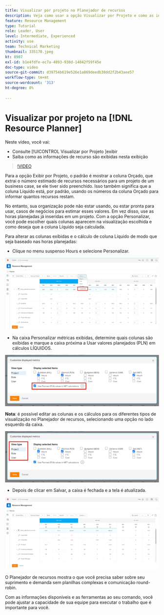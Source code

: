 ```yaml
---
title: Visualizar por projeto no Planejador de recursos
description: Veja como usar a opção Visualizar por Projeto e como as informações do recurso são exibidas nesta visualização.
feature: Resource Management
type: Tutorial
role: Leader, User
level: Intermediate, Experienced
activity: use
team: Technical Marketing
thumbnail: 335170.jpeg
kt: 8907
exl-id: b1e4fdfe-ec7a-4893-930d-14842f59f45e
doc-type: video
source-git-commit: d39754b619e526e1a869deedb38dd2f2b43aee57
workflow-type: tm+mt
source-wordcount: '313'
ht-degree: 0%

---
```


# Visualizar por projeto na [!DNL Resource Planner]

Neste vídeo, você vai:

* Consulte [!UICONTROL Visualizar por Projeto ]exibir
* Saiba como as informações de recurso são exibidas nesta exibição

>[!VIDEO](https://video.tv.adobe.com/v/335170/?quality=12)

Para a opção Exibir por Projeto, o padrão é mostrar a coluna Orçado, que extrai o número estimado de recursos necessários para um projeto de um business case, se ele tiver sido preenchido. Isso também significa que a coluna Líquido está, por padrão, usando os números da coluna Orçado para informar quantos recursos restam.

No entanto, sua organização pode não estar usando, ou estar pronta para usar, casos de negócios para estimar esses valores. Em vez disso, use as horas planejadas já inseridas em um projeto. Com a opção Personalizar, você pode escolher quais colunas aparecem na visualização escolhida e como deseja que a coluna Líquido seja calculada.

Para alterar as colunas exibidas e o cálculo de coluna Líquido de modo que seja baseado nas horas planejadas:

* Clique no menu suspenso Hours e selecione Personalizar.

![Personalizar opção no menu suspenso](assets/NetHours01.png)

* Na caixa Personalizar métricas exibidas, determine quais colunas são exibidas e marque a caixa próxima a Usar valores planejados (PLN) em cálculos LÍQUIDOS.

![Opção Usar valores planejados em cálculos de NET](assets/NetHours02.png)

**Nota**: é possível editar as colunas e os cálculos para os diferentes tipos de visualização no Planejador de recursos, selecionando uma opção no lado esquerdo da caixa.

![Exibir opções de tipo](assets/NetHours03.jpg)

* Depois de clicar em Salvar, a caixa é fechada e a tela é atualizada.

![Ferramenta de planejamento de recursos](assets/NetHours04.jpg)

O Planejador de recursos mostra o que você precisa saber sobre seu suprimento e demanda sem planilhas complexas e comunicação round-robin.

Com as informações disponíveis e as ferramentas ao seu comando, você pode ajustar a capacidade de sua equipe para executar o trabalho que é importante para você.
